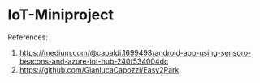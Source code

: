 # IoT-Miniproject
References:
1. https://medium.com/@capaldi.1699498/android-app-using-sensoro-beacons-and-azure-iot-hub-240f534004dc
2. https://github.com/GianlucaCapozzi/Easy2Park

